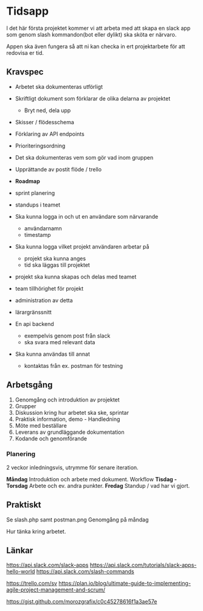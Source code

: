 # Tidsapp

I det här första projektet kommer vi att arbeta med att skapa en slack app som genom slash kommandon(bot eller dylikt) ska sköta er närvaro.

Appen ska även fungera så att ni kan checka in ert projektarbete för att redovisa er tid.

## Kravspec

* Arbetet ska dokumenteras utförligt
* Skriftligt dokument som förklarar de olika delarna av projektet
    * Bryt ned, dela upp
* Skisser / flödesschema
* Förklaring av API endpoints
* Prioriteringsordning
* Det ska dokumenteras vem som gör vad inom gruppen
* Upprättande av postit flöde / trello
* **Roadmap**
* sprint planering
* standups i teamet

* Ska kunna logga in och ut en användare som närvarande
    * användarnamn
    * timestamp
* Ska kunna logga vilket projekt användaren arbetar på
    * projekt ska kunna anges
    * tid ska läggas till projektet
* projekt ska kunna skapas och delas med teamet
* team tillhörighet för projekt
* administration av detta
* lärargränssnitt

* En api backend
    * exempelvis genom post från slack
    * ska svara med relevant data
* Ska kunna användas till annat 
    * kontaktas från ex. postman för testning

## Arbetsgång

1. Genomgång och introduktion av projektet
2. Grupper
3. Diskussion kring hur arbetet ska ske, sprintar
4. Praktisk information, demo - Handledning
5. Möte med beställare
6. Leverans av grundläggande dokumentation
7. Kodande och genomförande

### Planering
2 veckor inledningsvis, utrymme för senare iteration.

**Måndag**
Introduktion och arbete med dokument.
Workflow
**Tisdag - Torsdag**
Arbete och ev. andra punkter.
**Fredag**
Standup / vad har vi gjort.

## Praktiskt

Se slash.php samt postman.png
Genomgång på måndag

Hur tänka kring arbetet.

## Länkar
https://api.slack.com/slack-apps
https://api.slack.com/tutorials/slack-apps-hello-world
https://api.slack.com/slash-commands

https://trello.com/sv
https://plan.io/blog/ultimate-guide-to-implementing-agile-project-management-and-scrum/

https://gist.github.com/morozgrafix/c0c45278616f1a3ae57e